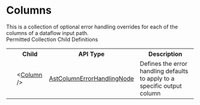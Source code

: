 # Columns

<div class="LanguageSummary"><div class ="SummaryItem">This is a collection of optional error handling overrides for each of the columns of a dataflow input path.</div></div><div class="SchemaBindingGroup"><div class="SchemaBindingGroupHeader">Permitted Collection Child Definitions</div><table id="SchemaBindingList" class="SchemaBindingList"><tbody><tr><th class="SchemaBindingIconColumnHeader">&nbsp;</th><th class="SchemaBindingNameColumnHeader">Child</th><th class="SchemaBindingTypeColumnHeader">API Type</th><th class="SchemaBindingSummaryColumnHeader">Description</th></tr><tr class="cd0"><td class="SchemaBindingIcon"><div class="NotRequired" /></td><td class="SchemaBindingName"><span class="punc">&lt;</span><a href=../api-reference/Varigence.Languages.Biml.Transformation.AstColumnErrorHandlingNode.html">Column</a><span class="punc"> /&gt;</span></td><td class="SchemaBindingType"><a href="Varigence.Languages.Biml.Transformation.AstColumnErrorHandlingNode.html">AstColumnErrorHandlingNode</a></td><td class="SchemaBindingSummary">Defines the error handling defaults to apply to a specific output column</td></tr></tbody></table></div>